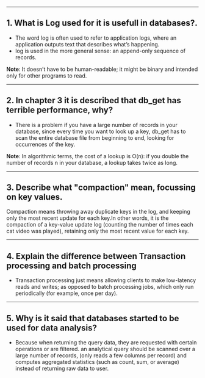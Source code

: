 ***
## 1. What is Log  used for it is usefull in databases?.

- The word log is often used to refer to application logs, where an application outputs text that describes what’s happening.
- log is used in the more general sense: an append-only sequence of records. 

**Note**: It doesn’t have to be human-readable; it might be binary and intended only for other programs to read.



***

## 2. **In chapter 3 it is described that db_get has terrible performance, why?**
- There is a problem if you have a large number of records in your database, since every time you want to look up a key, db_get has to scan the entire database file from beginning to end, looking for occurrences of the key.

**Note**: In algorithmic terms, the cost of a lookup is O(n): if you double the number of records n in your database, a lookup takes twice as long. 
 
***

## 3. **Describe what "compaction" mean,  focussing on key values.**

Compaction means throwing away duplicate keys in the log, and keeping only the most recent update for each key.In other words, it is the compaction of a key-value update log (counting the number of times each cat video was played), retaining only the most recent value for each key.


***

## 4. Explain the difference between Transaction processing and batch processing 
- Transaction processing just means allowing clients to make low-latency reads and writes; as opposed to batch processing jobs, which only run periodically (for example, once per day).

***

## 5. Why is it said that databases started to be used for data analysis?

- Because when returning the query data, they are requested with certain operations or are filtered. an analytical query should be scanned over a large number of records, (only reads a few columns per record) and computes aggregated statistics (such as count, sum, or average) instead of returning raw data to user.


